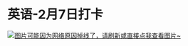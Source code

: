 # 英语-2月7日打卡

[![图片可能因为网络原因掉线了，请刷新或直接点我查看图片~](https://cdn.jsdelivr.net/gh/ylsislove/image-home/test/20210209015340.jpg)](https://cdn.jsdelivr.net/gh/ylsislove/image-home/test/20210209015340.jpg)
